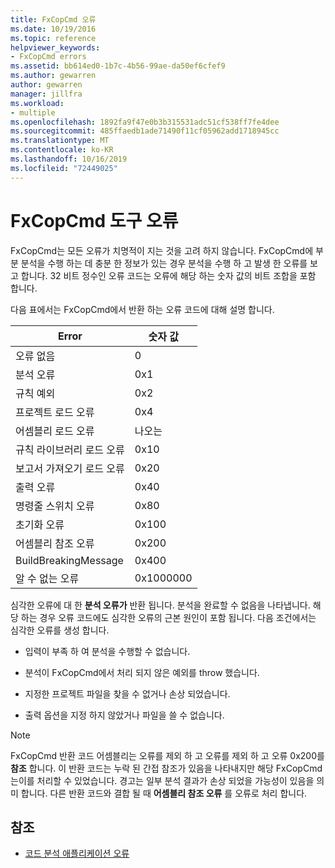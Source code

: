 ```yaml
---
title: FxCopCmd 오류
ms.date: 10/19/2016
ms.topic: reference
helpviewer_keywords:
- FxCopCmd errors
ms.assetid: bb614ed0-1b7c-4b56-99ae-da50ef6cfef9
ms.author: gewarren
author: gewarren
manager: jillfra
ms.workload:
- multiple
ms.openlocfilehash: 1892fa9f47e0b3b315531adc51cf538ff7fe4dee
ms.sourcegitcommit: 485ffaedb1ade71490f11cf05962add1718945cc
ms.translationtype: MT
ms.contentlocale: ko-KR
ms.lasthandoff: 10/16/2019
ms.locfileid: "72449025"
---
```

# <a name="fxcopcmd-tool-errors"></a>FxCopCmd 도구 오류

FxCopCmd는 모든 오류가 치명적이 지는 것을 고려 하지 않습니다. FxCopCmd에 부분 분석을 수행 하는 데 충분 한 정보가 있는 경우 분석을 수행 하 고 발생 한 오류를 보고 합니다. 32 비트 정수인 오류 코드는 오류에 해당 하는 숫자 값의 비트 조합을 포함 합니다.

다음 표에서는 FxCopCmd에서 반환 하는 오류 코드에 대해 설명 합니다.

|Error|숫자 값|
|-----------|-------------------|
|오류 없음|0|
|분석 오류|0x1|
|규칙 예외|0x2|
|프로젝트 로드 오류|0x4|
|어셈블리 로드 오류|나오는|
|규칙 라이브러리 로드 오류|0x10|
|보고서 가져오기 로드 오류|0x20|
|출력 오류|0x40|
|명령줄 스위치 오류|0x80|
|초기화 오류|0x100|
|어셈블리 참조 오류|0x200|
|BuildBreakingMessage|0x400|
|알 수 없는 오류|0x1000000|

심각한 오류에 대 한 **분석 오류가** 반환 됩니다. 분석을 완료할 수 없음을 나타냅니다. 해당 하는 경우 오류 코드에도 심각한 오류의 근본 원인이 포함 됩니다. 다음 조건에서는 심각한 오류를 생성 합니다.

- 입력이 부족 하 여 분석을 수행할 수 없습니다.

- 분석이 FxCopCmd에서 처리 되지 않은 예외를 throw 했습니다.

- 지정한 프로젝트 파일을 찾을 수 없거나 손상 되었습니다.

- 출력 옵션을 지정 하지 않았거나 파일을 쓸 수 없습니다.

> [!NOTE]
> FxCopCmd 반환 코드 어셈블리는 오류를 제외 하 고 오류를 제외 하 고 오류 0x200를 **참조** 합니다. 이 반환 코드는 누락 된 간접 참조가 있음을 나타내지만 해당 FxCopCmd는이를 처리할 수 있었습니다. 경고는 일부 분석 결과가 손상 되었을 가능성이 있음을 의미 합니다. 다른 반환 코드와 결합 될 때 **어셈블리 참조 오류** 를 오류로 처리 합니다.

## <a name="see-also"></a>참조

- [코드 분석 애플리케이션 오류](../code-quality/code-analysis-application-errors.md)
